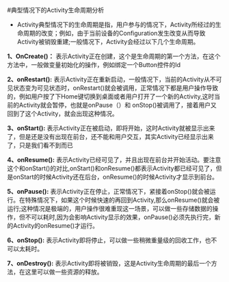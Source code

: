 #典型情况下的Activity生命周期分析
- Activity典型情况下的生命周期是指，用户参与的情况下，Activity所经过的生命周期的改变；例如，由于当前设备的Configuration发生改变从而导致Activity被销毁重建;一般情况下，Activity会经过以下几个生命周期。

**1、OnCreate()：** 表示Activity正在创建，这个是生命周期的第一个方法，在这个方法中，一般做变量初始化的操作，例如绑定一个Button控件的Id

**2、onRestart():** 表示Activity正在重新启动，一般情况下，当前的Activity从不可见状态变为可见状态时，onRestart()就会被调用，正常情况下都是用户操作导致的，例如用户按了下Home键切换到桌面或者用户打开了一个新的Activity,这时当前的Activity就会暂停，也就是onPause（）和 onStop()被调用了，接着用户又回到了这个Activity，就会出现这种情况。

**3、onStart():** 表示Activity正在被启动，即将开始，这时Activity就被显示出来了，但是还是没有出现在前台，还不能和用户交互，其实Activity已经显示出来了，只是我们看不到而已

**4、onResume():** 表示Activity已经可见了，并且出现在前台并开始活动。要注意这个和onStart()的对比,onStart()和onResume()都表示Activity都已经可见了，但是onStart的时候Activity还在后台，onResume()的时候Activity才显示到前台。

**5、onPause():** 表示Activity正在停止，正常情况下，紧接着onStop()就会被运行。在特殊情况下，如果这个时候快速的再回到Activity,那么onResume()就会被运行;这种情况是极端的，用户操作很难重现这一场景，可以做一些存储数据的操作，但不可以耗时,因为会影响Activity显示的效果，onPause()必须先执行完，新的Activity的onResume()才运行。

**6、onStop():** 表示Activity即将停止，可以做一些稍微重量级的回收工作，也不可以太耗时。

**7、onDestroy():** 表示Activity即将被销毁，这是Activity生命周期的最后一个方法，在这里可以做一些资源的释放。